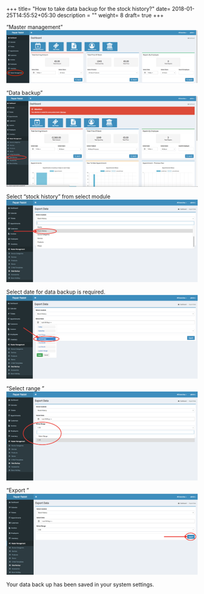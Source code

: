 +++
title= "How to take data backup for the stock history?"
date= 2018-01-25T14:55:52+05:30
description = ""
weight= 8
draft= true
+++



“Master management”
![How to take data backup for the stock history?](/images/data_backup_stock_history/go_to_master_m-min.png)

“Data backup”
![How to take data backup for the stock history?](/images/data_backup_stock_history/select_data_backup.png)

Select “stock history” from select module
![How to take data backup for the stock history?](/images/data_backup_stock_history/select_stock_history.png)

Select date for data backup  is required. 
![How to take data backup for the stock history?](/images/data_backup_stock_history/select_date.png)

“Select range ”
![How to take data backup for the stock history?](/images/data_backup_stock_history/select_range.png)

“Export ” 
![How to take data backup for the stock history?](/images/data_backup_stock_history/click_export.png)

Your data back up has been saved in your system settings.

